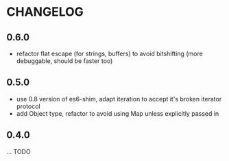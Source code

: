 # CHANGELOG


## 0.6.0

- refactor flat escape (for strings, buffers) to avoid bitshifting (more debuggable, should be faster too)

## 0.5.0

- use 0.8 version of es6-shim, adapt iteration to accept it's broken iterator protocol
- add Object type, refactor to avoid using Map unless explicitly passed in

## 0.4.0

... TODO